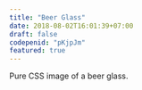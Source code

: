 ```yaml
---
title: "Beer Glass"
date: 2018-08-02T16:01:39+07:00
draft: false
codepenid: "pKjpJm"
featured: true
---
```


Pure CSS image of a beer glass.